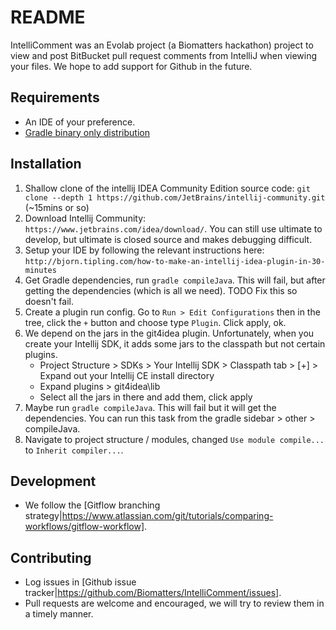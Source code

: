 # README #

IntelliComment was an Evolab project (a Biomatters hackathon) project to view and post BitBucket pull request comments from IntelliJ when viewing your files. We hope to add support for Github in the future.

## Requirements ##

   * An IDE of your preference.
   * [Gradle binary only distribution](http://gradle.org/gradle-download/)

## Installation ##
1. Shallow clone of the intellij IDEA Community Edition source code: `git clone --depth 1 https://github.com/JetBrains/intellij-community.git`
(~15mins or so)
1. Download Intellij Community: `https://www.jetbrains.com/idea/download/`. You can still use ultimate to develop, but ultimate is closed source and makes debugging difficult.
1. Setup your IDE by following the relevant instructions here: `http://bjorn.tipling.com/how-to-make-an-intellij-idea-plugin-in-30-minutes`
1. Get Gradle dependencies, run `gradle compileJava`. This will fail, but after getting the dependencies (which is all we need). TODO Fix this so doesn't fail.
1. Create a plugin run config. Go to `Run > Edit Configurations` then in the tree, click the `+` button and choose type `Plugin`. Click apply, ok.
1. We depend on the jars in the git4idea plugin. Unfortunately, when you create your Intellij SDK, it adds some jars to the classpath but not certain plugins.
    * Project Structure > SDKs > Your Intellij SDK > Classpath tab > [+] > Expand out your Intellij CE install directory
    * Expand plugins > git4idea\lib
    * Select all the jars in there and add them, click apply
1. Maybe run `gradle compileJava`. This will fail but it will get the dependencies. You can run this task from the gradle sidebar > other > compileJava.
1. Navigate to project structure / modules, changed `Use module compile...` to `Inherit compiler...`.

## Development ##
* We follow the [Gitflow branching strategy|https://www.atlassian.com/git/tutorials/comparing-workflows/gitflow-workflow]. 

## Contributing
* Log issues in [Github issue tracker|https://github.com/Biomatters/IntelliComment/issues].
* Pull requests are welcome and encouraged, we will try to review them in a timely manner.


